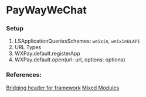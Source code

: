 #  PayWayWeChat

### Setup

1. LSApplicationQueriesSchemes: `weixin`, `weixinULAPI`
2. URL Types
3. WXPay.default.registerApp
4. WXPay.default.open(url: url, options: options)

### References:

[Bridging header for framework](https://stackoverflow.com/questions/24875745/xcode-6-beta-4-using-bridging-headers-with-framework-targets-is-unsupported)
[Mixed Modules](https://medium.com/allatoneplace/challenges-building-a-swift-framework-d882867c97f9)
